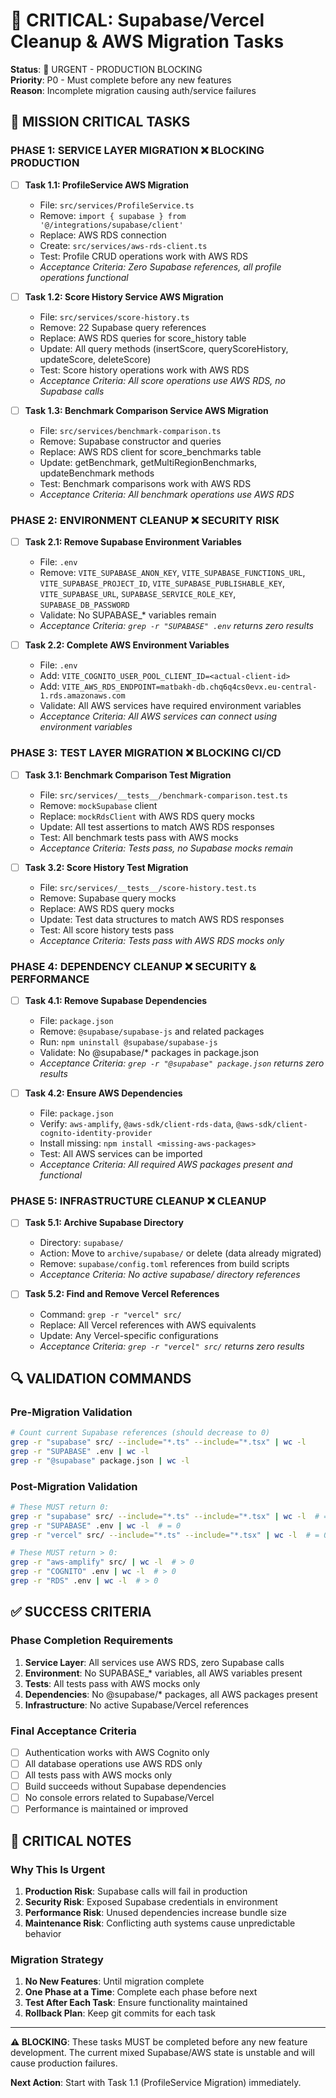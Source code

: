 # 🚨 CRITICAL: Supabase/Vercel Cleanup & AWS Migration Tasks

**Status**: 🔴 URGENT - PRODUCTION BLOCKING  
**Priority**: P0 - Must complete before any new features  
**Reason**: Incomplete migration causing auth/service failures  

## 🎯 MISSION CRITICAL TASKS

### **PHASE 1: SERVICE LAYER MIGRATION** ❌ BLOCKING PRODUCTION

- [ ] **Task 1.1: ProfileService AWS Migration**
  - File: `src/services/ProfileService.ts`
  - Remove: `import { supabase } from '@/integrations/supabase/client'`
  - Replace: AWS RDS connection
  - Create: `src/services/aws-rds-client.ts`
  - Test: Profile CRUD operations work with AWS RDS
  - _Acceptance Criteria: Zero Supabase references, all profile operations functional_

- [ ] **Task 1.2: Score History Service AWS Migration**  
  - File: `src/services/score-history.ts`
  - Remove: 22 Supabase query references
  - Replace: AWS RDS queries for score_history table
  - Update: All query methods (insertScore, queryScoreHistory, updateScore, deleteScore)
  - Test: Score history operations work with AWS RDS
  - _Acceptance Criteria: All score operations use AWS RDS, no Supabase calls_

- [ ] **Task 1.3: Benchmark Comparison Service AWS Migration**
  - File: `src/services/benchmark-comparison.ts`  
  - Remove: Supabase constructor and queries
  - Replace: AWS RDS client for score_benchmarks table
  - Update: getBenchmark, getMultiRegionBenchmarks, updateBenchmark methods
  - Test: Benchmark comparisons work with AWS RDS
  - _Acceptance Criteria: All benchmark operations use AWS RDS_

### **PHASE 2: ENVIRONMENT CLEANUP** ❌ SECURITY RISK

- [ ] **Task 2.1: Remove Supabase Environment Variables**
  - File: `.env`
  - Remove: `VITE_SUPABASE_ANON_KEY`, `VITE_SUPABASE_FUNCTIONS_URL`, `VITE_SUPABASE_PROJECT_ID`, `VITE_SUPABASE_PUBLISHABLE_KEY`, `VITE_SUPABASE_URL`, `SUPABASE_SERVICE_ROLE_KEY`, `SUPABASE_DB_PASSWORD`
  - Validate: No SUPABASE_* variables remain
  - _Acceptance Criteria: `grep -r "SUPABASE" .env` returns zero results_

- [ ] **Task 2.2: Complete AWS Environment Variables**
  - File: `.env`
  - Add: `VITE_COGNITO_USER_POOL_CLIENT_ID=<actual-client-id>`
  - Add: `VITE_AWS_RDS_ENDPOINT=matbakh-db.chq6q4cs0evx.eu-central-1.rds.amazonaws.com`
  - Validate: All AWS services have required environment variables
  - _Acceptance Criteria: All AWS services can connect using environment variables_

### **PHASE 3: TEST LAYER MIGRATION** ❌ BLOCKING CI/CD

- [ ] **Task 3.1: Benchmark Comparison Test Migration**
  - File: `src/services/__tests__/benchmark-comparison.test.ts`
  - Remove: `mockSupabase` client
  - Replace: `mockRdsClient` with AWS RDS query mocks
  - Update: All test assertions to match AWS RDS responses
  - Test: All benchmark tests pass with AWS mocks
  - _Acceptance Criteria: Tests pass, no Supabase mocks remain_

- [ ] **Task 3.2: Score History Test Migration**
  - File: `src/services/__tests__/score-history.test.ts`
  - Remove: Supabase query mocks
  - Replace: AWS RDS query mocks
  - Update: Test data structures to match AWS RDS responses
  - Test: All score history tests pass
  - _Acceptance Criteria: Tests pass with AWS RDS mocks only_

### **PHASE 4: DEPENDENCY CLEANUP** ❌ SECURITY & PERFORMANCE

- [ ] **Task 4.1: Remove Supabase Dependencies**
  - File: `package.json`
  - Remove: `@supabase/supabase-js` and related packages
  - Run: `npm uninstall @supabase/supabase-js`
  - Validate: No @supabase/* packages in package.json
  - _Acceptance Criteria: `grep -r "@supabase" package.json` returns zero results_

- [ ] **Task 4.2: Ensure AWS Dependencies**
  - File: `package.json`
  - Verify: `aws-amplify`, `@aws-sdk/client-rds-data`, `@aws-sdk/client-cognito-identity-provider`
  - Install missing: `npm install <missing-aws-packages>`
  - Test: All AWS services can be imported
  - _Acceptance Criteria: All required AWS packages present and functional_

### **PHASE 5: INFRASTRUCTURE CLEANUP** ❌ CLEANUP

- [ ] **Task 5.1: Archive Supabase Directory**
  - Directory: `supabase/`
  - Action: Move to `archive/supabase/` or delete (data already migrated)
  - Remove: `supabase/config.toml` references from build scripts
  - _Acceptance Criteria: No active supabase/ directory references_

- [ ] **Task 5.2: Find and Remove Vercel References**
  - Command: `grep -r "vercel" src/`
  - Replace: All Vercel references with AWS equivalents
  - Update: Any Vercel-specific configurations
  - _Acceptance Criteria: `grep -r "vercel" src/` returns zero results_

## 🔍 VALIDATION COMMANDS

### Pre-Migration Validation
```bash
# Count current Supabase references (should decrease to 0)
grep -r "supabase" src/ --include="*.ts" --include="*.tsx" | wc -l
grep -r "SUPABASE" .env | wc -l
grep -r "@supabase" package.json | wc -l
```

### Post-Migration Validation  
```bash
# These MUST return 0:
grep -r "supabase" src/ --include="*.ts" --include="*.tsx" | wc -l  # = 0
grep -r "SUPABASE" .env | wc -l  # = 0
grep -r "vercel" src/ --include="*.ts" --include="*.tsx" | wc -l  # = 0

# These MUST return > 0:
grep -r "aws-amplify" src/ | wc -l  # > 0
grep -r "COGNITO" .env | wc -l  # > 0
grep -r "RDS" .env | wc -l  # > 0
```

## ✅ SUCCESS CRITERIA

### Phase Completion Requirements
1. **Service Layer**: All services use AWS RDS, zero Supabase calls
2. **Environment**: No SUPABASE_* variables, all AWS variables present
3. **Tests**: All tests pass with AWS mocks only
4. **Dependencies**: No @supabase/* packages, all AWS packages present
5. **Infrastructure**: No active Supabase/Vercel references

### Final Acceptance Criteria
- [ ] Authentication works with AWS Cognito only
- [ ] All database operations use AWS RDS only  
- [ ] All tests pass with AWS mocks only
- [ ] Build succeeds without Supabase dependencies
- [ ] No console errors related to Supabase/Vercel
- [ ] Performance is maintained or improved

## 🚨 CRITICAL NOTES

### Why This Is Urgent
1. **Production Risk**: Supabase calls will fail in production
2. **Security Risk**: Exposed Supabase credentials in environment
3. **Performance Risk**: Unused dependencies increase bundle size
4. **Maintenance Risk**: Conflicting auth systems cause unpredictable behavior

### Migration Strategy
1. **No New Features**: Until migration complete
2. **One Phase at a Time**: Complete each phase before next
3. **Test After Each Task**: Ensure functionality maintained
4. **Rollback Plan**: Keep git commits for each task

---

**⚠️ BLOCKING**: These tasks MUST be completed before any new feature development. The current mixed Supabase/AWS state is unstable and will cause production failures.

**Next Action**: Start with Task 1.1 (ProfileService Migration) immediately.